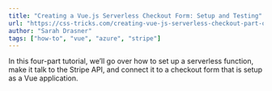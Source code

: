 ```yaml
---
title: "Creating a Vue.js Serverless Checkout Form: Setup and Testing"
url: "https://css-tricks.com/creating-vue-js-serverless-checkout-part-one/"
author: "Sarah Drasner"
tags: ["how-to", "vue", "azure", "stripe"]
---
```


In this four-part tutorial, we’ll go over how to set up a serverless function, make it talk to the Stripe API, and connect it to a checkout form that is setup as a Vue application.